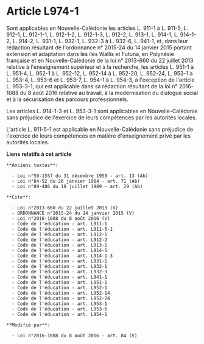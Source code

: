 # Article L974-1

Sont applicables en Nouvelle-Calédonie les articles L. 911-1 à L. 911-5, L. 912-1, L. 912-1-1, L. 912-1-2, L. 912-1-3, L.
912-2, L. 913-1, L. 914-1, L. 914-1-2, L. 914-2, L. 931-1, L. 932-1, L. 932-3 à L. 932-6, L. 941-1, et, dans leur rédaction
résultant de l'ordonnance n° 2015-24 du 14 janvier 2015 portant extension et adaptation dans les îles Wallis et Futuna, en
Polynésie française et en Nouvelle-Calédonie de la loi n° 2013-660 du 22 juillet 2013 relative à l'enseignement supérieur et
à la recherche, les articles L. 951-1 à L. 951-4, L. 952-1 à L. 952-12, L. 952-14 à L. 952-20, L. 952-24, L. 953-1 à L.
953-4, L. 953-6 et L. 953-7, L. 954-1 à L. 954-3, à l'exception de l'article L. 953-3-1, qui est applicable dans sa rédaction
résultant de la loi n° 2016-1088 du 8 août 2016 relative au travail, à la modernisation du dialogue social et à la
sécurisation des parcours professionnels. 

Les articles L. 914-1-3 et L. 953-3-1 sont applicables en Nouvelle-Calédonie sans préjudice de l'exercice de leurs
compétences par les autorités locales. 

L'article L. 911-5-1 est applicable en Nouvelle-Calédonie sans préjudice de l'exercice de leurs compétences en matière
d'enseignement privé par les autorités locales.

**Liens relatifs à cet article**

	**Anciens textes**:

	  - Loi n°59-1557 du 31 décembre 1959 - art. 13 (Ab)
	  - Loi n°84-52 du 26 janvier 1984 - art. 71 (Ab)
	  - Loi n°89-486 du 10 juillet 1989 - art. 29 (Ab)

	**Cite**:

	  - Loi n°2013-660 du 22 juillet 2013 (V)
	  - ORDONNANCE n°2015-24 du 14 janvier 2015 (V)
	  - Loi n°2016-1088 du 8 août 2016 (V)
	  - Code de l'éducation - art. L911-1
	  - Code de l'éducation - art. L911-5-1
	  - Code de l'éducation - art. L912-1
	  - Code de l'éducation - art. L912-2
	  - Code de l'éducation - art. L913-1
	  - Code de l'éducation - art. L914-1
	  - Code de l'éducation - art. L914-1-3
	  - Code de l'éducation - art. L931-1
	  - Code de l'éducation - art. L932-1
	  - Code de l'éducation - art. L932-3
	  - Code de l'éducation - art. L941-1
	  - Code de l'éducation - art. L951-1
	  - Code de l'éducation - art. L952-1
	  - Code de l'éducation - art. L952-14
	  - Code de l'éducation - art. L952-24
	  - Code de l'éducation - art. L953-1
	  - Code de l'éducation - art. L953-6
	  - Code de l'éducation - art. L954-1

	**Modifié par**:

	  - Loi n°2016-1088 du 8 août 2016 - art. 84 (V)
